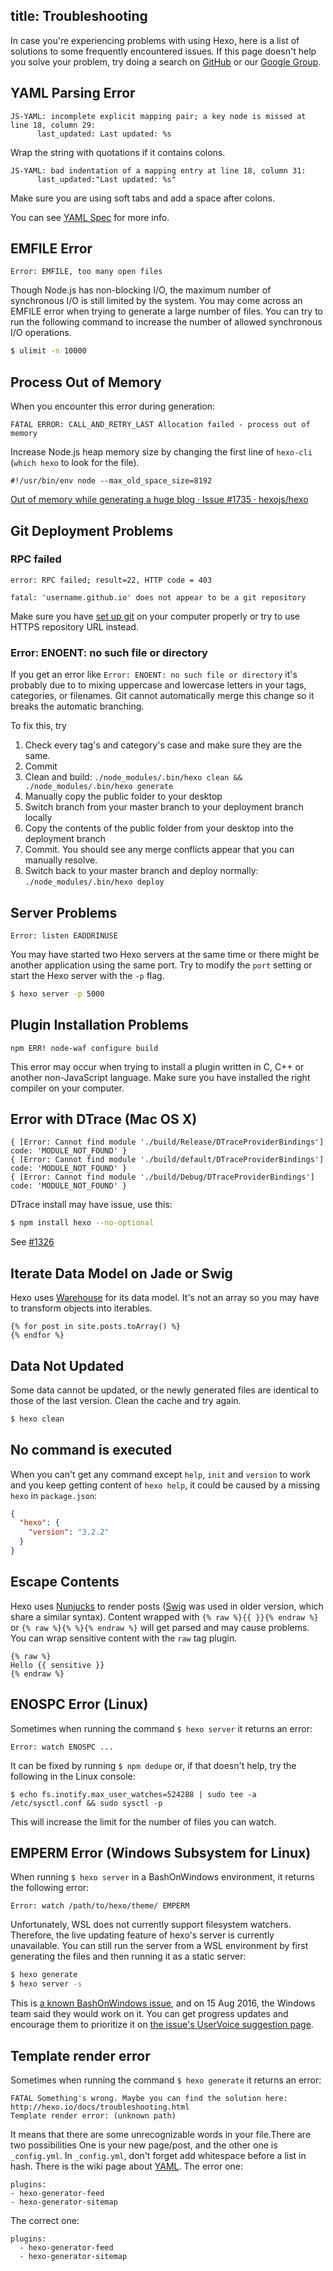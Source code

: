 title: Troubleshooting
---
In case you're experiencing problems with using Hexo, here is a list of solutions to some frequently encountered issues. If this page doesn't help you solve your problem, try doing a search on [GitHub](https://github.com/hexojs/hexo/issues) or our [Google Group](https://groups.google.com/group/hexo).

## YAML Parsing Error

``` plain
JS-YAML: incomplete explicit mapping pair; a key node is missed at line 18, column 29:
      last_updated: Last updated: %s
```

Wrap the string with quotations if it contains colons.

``` plain
JS-YAML: bad indentation of a mapping entry at line 18, column 31:
      last_updated:"Last updated: %s"
```

Make sure you are using soft tabs and add a space after colons.

You can see [YAML Spec](http://www.yaml.org/spec/1.2/spec.html) for more info.

## EMFILE Error

``` plain
Error: EMFILE, too many open files
```

Though Node.js has non-blocking I/O, the maximum number of synchronous I/O is still limited by the system. You may come across an EMFILE error when trying to generate a large number of files. You can try to run the following command to increase the number of allowed synchronous I/O operations.

``` bash
$ ulimit -n 10000
```

## Process Out of Memory

When you encounter this error during generation:
```
FATAL ERROR: CALL_AND_RETRY_LAST Allocation failed - process out of memory
```

Increase Node.js heap memory size by changing the first line of `hexo-cli` (`which hexo` to look for the file).
```
#!/usr/bin/env node --max_old_space_size=8192
```

[Out of memory while generating a huge blog · Issue #1735 · hexojs/hexo](https://github.com/hexojs/hexo/issues/1735)

## Git Deployment Problems

### RPC failed
``` plain
error: RPC failed; result=22, HTTP code = 403

fatal: 'username.github.io' does not appear to be a git repository
```

Make sure you have [set up git](https://help.github.com/articles/set-up-git) on your computer properly or try to use HTTPS repository URL instead.

### Error: ENOENT: no such file or directory
If you get an error like `Error: ENOENT: no such file or directory` it's probably due to to mixing uppercase and lowercase letters in your tags, categories, or filenames. Git cannot automatically merge this change so it breaks the automatic branching.

To fix this, try
1. Check every tag's and category's case and make sure they are the same.
1. Commit
1. Clean and build: `./node_modules/.bin/hexo clean && ./node_modules/.bin/hexo generate`
1. Manually copy the public folder to your desktop
1. Switch branch from your master branch to your deployment branch locally
1. Copy the contents of the public folder from your desktop into the deployment branch
1. Commit. You should see any merge conflicts appear that you can manually resolve.
1. Switch back to your master branch and deploy normally: `./node_modules/.bin/hexo deploy`

## Server Problems

``` plain
Error: listen EADDRINUSE
```

You may have started two Hexo servers at the same time or there might be another application using the same port. Try to modify the `port` setting or start the Hexo server with the `-p` flag.

``` bash
$ hexo server -p 5000
```

## Plugin Installation Problems

``` plain
npm ERR! node-waf configure build
```

This error may occur when trying to install a plugin written in C, C++ or another non-JavaScript language. Make sure you have installed the right compiler on your computer.

## Error with DTrace (Mac OS X)

```plain
{ [Error: Cannot find module './build/Release/DTraceProviderBindings'] code: 'MODULE_NOT_FOUND' }
{ [Error: Cannot find module './build/default/DTraceProviderBindings'] code: 'MODULE_NOT_FOUND' }
{ [Error: Cannot find module './build/Debug/DTraceProviderBindings'] code: 'MODULE_NOT_FOUND' }
```

DTrace install may have issue, use this:
```sh
$ npm install hexo --no-optional
```
See [#1326](https://github.com/hexojs/hexo/issues/1326#issuecomment-113871796)

## Iterate Data Model on Jade or Swig

Hexo uses [Warehouse] for its data model. It's not an array so you may have to transform objects into iterables.

```
{% for post in site.posts.toArray() %}
{% endfor %}
```

## Data Not Updated

Some data cannot be updated, or the newly generated files are identical to those of the last version. Clean the cache and try again.

``` bash
$ hexo clean
```

## No command is executed

When you can't get any command except `help`, `init` and `version` to work and you keep getting content of `hexo help`, it could be caused by a missing `hexo` in `package.json`:

```json
{
  "hexo": {
    "version": "3.2.2"
  }
}
```

## Escape Contents

Hexo uses [Nunjucks] to render posts ([Swig] was used in older version, which share a similar syntax). Content wrapped with `{% raw %}{{ }}{% endraw %}` or `{% raw %}{% %}{% endraw %}` will get parsed and may cause problems. You can wrap sensitive content with the `raw` tag plugin.

```
{% raw %}
Hello {{ sensitive }}
{% endraw %}
```

## ENOSPC Error (Linux)

Sometimes when running the command `$ hexo server` it returns an error:
```
Error: watch ENOSPC ...
```
It can be fixed by running `$ npm dedupe` or, if that doesn't help, try the following in the Linux console:
```
$ echo fs.inotify.max_user_watches=524288 | sudo tee -a /etc/sysctl.conf && sudo sysctl -p
```
This will increase the limit for the number of files you can watch.

## EMPERM Error (Windows Subsystem for Linux)

When running `$ hexo server` in a BashOnWindows environment, it returns the following error:
```
Error: watch /path/to/hexo/theme/ EMPERM
```
Unfortunately, WSL does not currently support filesystem watchers. Therefore, the live updating feature of hexo's server is currently unavailable. You can still run the server from a WSL environment by first generating the files and then running it as a static server:
``` sh
$ hexo generate
$ hexo server -s
```
This is [a known BashOnWindows issue](https://github.com/Microsoft/BashOnWindows/issues/216), and on 15 Aug 2016, the Windows team said they would work on it. You can get progress updates and encourage them to prioritize it on [the issue's UserVoice suggestion page](https://wpdev.uservoice.com/forums/266908-command-prompt-console-bash-on-ubuntu-on-windo/suggestions/13469097-support-for-filesystem-watchers-like-inotify).

## Template render error

Sometimes when running the command `$ hexo generate` it returns an error:
```
FATAL Something's wrong. Maybe you can find the solution here: http://hexo.io/docs/troubleshooting.html
Template render error: (unknown path)
```
It means that there are some unrecognizable words in your file.There are two possibilities One is your new page/post, and the other one is `_config.yml`.
In `_config.yml`, don't forget add whitespace before a list in hash. There is the wiki page about [YAML](https://en.wikipedia.org/wiki/YAML).
The error one:
```
plugins:
- hexo-generator-feed
- hexo-generator-sitemap
```
The correct one:
```
plugins:
  - hexo-generator-feed
  - hexo-generator-sitemap
```

[Warehouse]: https://github.com/hexojs/warehouse
[Swig]: http://paularmstrong.github.io/swig/
[Nunjucks]: http://mozilla.github.io/nunjucks/
